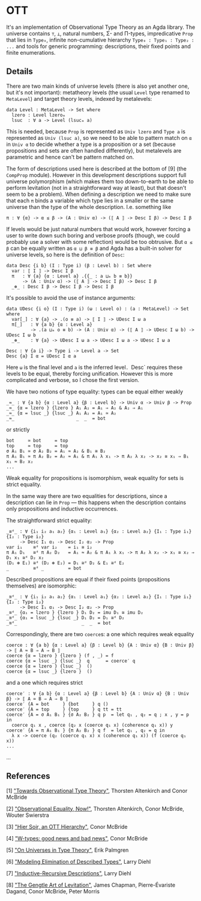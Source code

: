 # OTT

It's an implementation of Observational Type Theory as an Agda library. The universe contains `⊤`, `⊥`, natural numbers, Σ- and Π-types, impredicative `Prop` that lies in `Type₀`, infinite non-cumulative hierarchy `Type₀ : Type₁ : Type₂ : ...` and tools for generic programming: descriptions, their fixed points and finite enumerations.

## Details

There are two main kinds of universe levels (there is also yet another one, but it's not important): metatheory levels (the usual `Level` type renamed to `MetaLevel`) and target theory levels, indexed by metalevels:

```
data Level : MetaLevel -> Set where
  lzero : Level lzeroₘ
  lsuc  : ∀ a -> Level (lsucₘ a)
```

This is needed, because `Prop` is represented as `Univ lzero` and `Type a` is represented as `Univ (lsuc a)`, so we need to be able to pattern match on `α` in `Univ α` to decide whether a type is a proposition or a set (because propositions and sets are often handled differently), but metalevels are parametric and hence can't be pattern matched on.

The form of descriptions used here is described at the bottom of [9] (the `CompProp` module). However in this development descriptions support full universe polymorphism (which makes them too down-to-earth to be able to perform levitation (not in a straightforward way at least), but that doesn't seem to be a problem). When defining a description we need to make sure that each `π` binds a variable which type lies in a smaller or the same universe than the type of the whole description. I.e. something like

`π : ∀ {α} -> α ≤ β -> (A : Univ α) -> (⟦ A ⟧ -> Desc I β) -> Desc I β`

If levels would be just natural numbers that would work, however forcing a user to write down such boring and verbose proofs (though, we could probably use a solver with some reflection) would be too obtrusive. But `α ≤ β` can be equally written as `α ⊔ β ≡ β` and Agda has a built-in solver for universe levels, so here is the definition of `Desc`:

```
data Desc {i b} (I : Type i) (β : Level b) : Set where
  var : ⟦ I ⟧ -> Desc I β
  π   : ∀ {a} {α : Level a} .{{_ : a ⊔ₘ b ≡ b}}
      -> (A : Univ α) -> (⟦ A ⟧ -> Desc I β) -> Desc I β
  _⊛_ : Desc I β -> Desc I β -> Desc I β
```

It's possible to avoid the use of instance arguments:

```
data UDesc {i o} (I : Type i) (ω : Level o) : (a : MetaLevel) -> Set where
  var[_] : ∀ {a} -> .(o ≡ a) -> ⟦ I ⟧ -> UDesc I ω a
  π[_]   : ∀ {a b} {α : Level a}
         -> .(a ⊔ₘ o ≡ b) -> (A : Univ α) -> (⟦ A ⟧ -> UDesc I ω b) -> UDesc I ω b
  _⊛_    : ∀ {a} -> UDesc I ω a -> UDesc I ω a -> UDesc I ω a

Desc : ∀ {a i} -> Type i -> Level a -> Set
Desc {a} I α = UDesc I α a
```

Here `ω` is the final level and `a` is the inferred level`. `Desc` requires these levels to be equal, thereby forcing unification. However this is more complicated and verbose, so I chose the first version.

We have two notions of type equality: types can be equal either weakly

```
_≈_ : ∀ {a b} {α : Level a} {β : Level b} -> Univ α -> Univ β -> Prop
_≈_ {α = lzero } {lzero } A₁ A₂ = A₁ ⇒ A₂ & A₂ ⇒ A₁
_≈_ {α = lsuc _} {lsuc _} A₁ A₂ = A₁ ≃ A₂
_≈_                       _  _  = bot
```

or strictly

```
bot     ≃ bot     = top
top     ≃ top     = top
σ A₁ B₁ ≃ σ A₂ B₂ = A₁ ≈ A₂ & B₁ ≅ B₂
π A₁ B₁ ≃ π A₂ B₂ = A₂ ≈ A₁ & π A₁ λ x₁ -> π A₂ λ x₂ -> x₂ ≅ x₁ ⇒ B₁ x₁ ≈ B₂ x₂
...
```

Weak equality for propositions is isomorphism, weak equality for sets is strict equality.

In the same way there are two equalities for descriptions, since a description can lie in `Prop` — this happens when the description contains only propositions and inductive occurrences.

The straightforward strict equality:

```
_≅ᵈ_ : ∀ {i₁ i₂ a₁ a₂} {α₁ : Level a₁} {α₂ : Level a₂} {I₁ : Type i₁} {I₂ : Type i₂}
     -> Desc I₁ α₁ -> Desc I₂ α₂ -> Prop
var i₁    ≅ᵈ var i₂    = i₁ ≅ i₂
π A₁ D₁   ≅ᵈ π A₂ D₂   = A₁ ≈ A₂ & π A₁ λ x₁ -> π A₂ λ x₂ -> x₁ ≅ x₂ ⇒ D₁ x₁ ≅ᵈ D₂ x₂
(D₁ ⊛ E₁) ≅ᵈ (D₂ ⊛ E₂) = D₁ ≅ᵈ D₂ & E₁ ≅ᵈ E₂
_         ≅ᵈ _         = bot
```

Described propositions are equal if their fixed points (propositions themselves) are isomorphic:

```
_≊ᵈ_ : ∀ {i₁ i₂ a₁ a₂} {α₁ : Level a₁} {α₂ : Level a₂} {I₁ : Type i₁} {I₂ : Type i₂}
     -> Desc I₁ α₁ -> Desc I₂ α₂ -> Prop
_≊ᵈ_ {α₁ = lzero } {lzero } D₁ D₂ = imu D₁ ≅ imu D₂
_≊ᵈ_ {α₁ = lsuc _} {lsuc _} D₁ D₂ = D₁ ≅ᵈ D₂
_≊ᵈ_                        _  _  = bot
```

Correspondingly, there are two `coerce`s: a one which requires weak equality

```
coerce : ∀ {a b} {α : Level a} {β : Level b} {A : Univ α} {B : Univ β} -> ⟦ A ≈ B ⇒ A ⇒ B ⟧
coerce {α = lzero } {lzero } (f , _) = f
coerce {α = lsuc _} {lsuc _}  q      = coerce′ q
coerce {α = lzero } {lsuc _}  ()
coerce {α = lsuc _} {lzero }  ()
```

and a one which requires strict

```
coerce′ : ∀ {a b} {α : Level a} {β : Level b} {A : Univ α} {B : Univ β} -> ⟦ A ≃ B ⇒ A ⇒ B ⟧
coerce′ {A = bot     } {bot     } q ()
coerce′ {A = top     } {top     } q tt = tt
coerce′ {A = σ A₁ B₁ } {σ A₂ B₂ } q p  = let q₁ , q₂ = q ; x , y = p in
  coerce q₁ x , coerce (q₂ x (coerce q₁ x) (coherence q₁ x)) y
coerce′ {A = π A₁ B₁ } {π A₂ B₂ } q f  = let q₁ , q₂ = q in
  λ x -> coerce (q₂ (coerce q₁ x) x (coherence q₁ x)) (f (coerce q₁ x))
...
```

...

## References

[1] ["Towards Observational Type Theory"](http://strictlypositive.org/ott.pdf), Thorsten Altenkirch and Conor McBride

[2] ["Observational Equality, Now!"](http://www.cs.nott.ac.uk/~psztxa/publ/obseqnow.pdf), Thorsten Altenkirch, Conor McBride, Wouter Swierstra

[3] ["Hier Soir, an OTT Hierarchy"](http://mazzo.li/epilogue/index.html%3Fp=1098.html), Conor McBride

[4] ["W-types: good news and bad news"](http://mazzo.li/epilogue/index.html%3Fp=324.html), Conor McBride

[5] ["On Universes in Type Theory"](http://citeseerx.ist.psu.edu/viewdoc/download?doi=10.1.1.221.1318&rep=rep1&type=pdf), Erik Palmgren

[6] ["Modeling Elimination of Described Types"](http://spire-lang.org/blog/2014/01/15/modeling-elimination-of-described-types/), Larry Diehl

[7] ["Inductive-Recursive Descriptions"](http://spire-lang.org/blog/2014/08/04/inductive-recursive-descriptions/), Larry Diehl

[8] ["The Gengtle Art of Levitation"](https://jmchapman.github.io/papers/levitation.pdf), James Chapman, Pierre-Évariste Dagand, Conor McBride, Peter Morris
